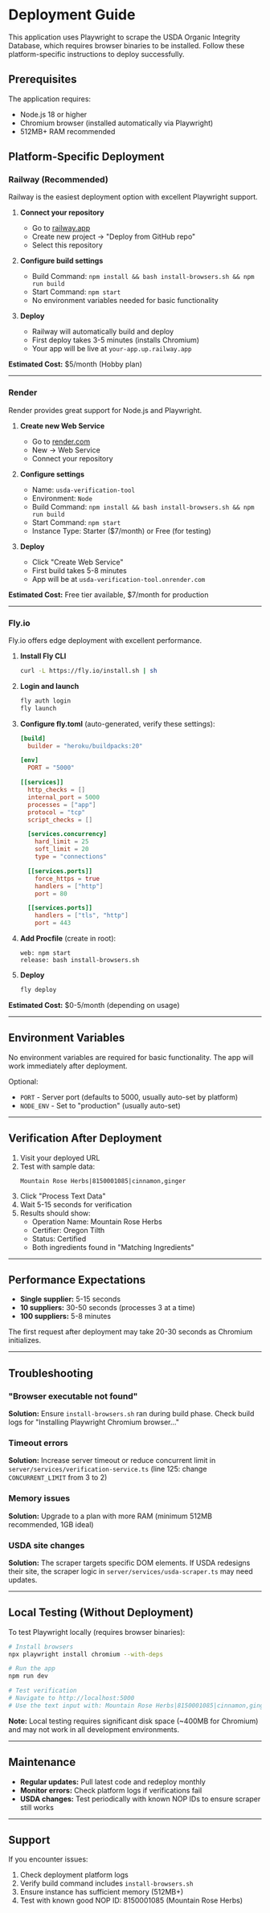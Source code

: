 # Deployment Guide

This application uses Playwright to scrape the USDA Organic Integrity Database, which requires browser binaries to be installed. Follow these platform-specific instructions to deploy successfully.

## Prerequisites

The application requires:
- Node.js 18 or higher
- Chromium browser (installed automatically via Playwright)
- 512MB+ RAM recommended

## Platform-Specific Deployment

### Railway (Recommended)

Railway is the easiest deployment option with excellent Playwright support.

1. **Connect your repository**
   - Go to [railway.app](https://railway.app)
   - Create new project → "Deploy from GitHub repo"
   - Select this repository

2. **Configure build settings**
   - Build Command: `npm install && bash install-browsers.sh && npm run build`
   - Start Command: `npm start`
   - No environment variables needed for basic functionality

3. **Deploy**
   - Railway will automatically build and deploy
   - First deploy takes 3-5 minutes (installs Chromium)
   - Your app will be live at `your-app.up.railway.app`

**Estimated Cost:** $5/month (Hobby plan)

---

### Render

Render provides great support for Node.js and Playwright.

1. **Create new Web Service**
   - Go to [render.com](https://render.com)
   - New → Web Service
   - Connect your repository

2. **Configure settings**
   - Name: `usda-verification-tool`
   - Environment: `Node`
   - Build Command: `npm install && bash install-browsers.sh && npm run build`
   - Start Command: `npm start`
   - Instance Type: Starter ($7/month) or Free (for testing)

3. **Deploy**
   - Click "Create Web Service"
   - First build takes 5-8 minutes
   - App will be at `usda-verification-tool.onrender.com`

**Estimated Cost:** Free tier available, $7/month for production

---

### Fly.io

Fly.io offers edge deployment with excellent performance.

1. **Install Fly CLI**
   ```bash
   curl -L https://fly.io/install.sh | sh
   ```

2. **Login and launch**
   ```bash
   fly auth login
   fly launch
   ```

3. **Configure fly.toml** (auto-generated, verify these settings):
   ```toml
   [build]
     builder = "heroku/buildpacks:20"

   [env]
     PORT = "5000"

   [[services]]
     http_checks = []
     internal_port = 5000
     processes = ["app"]
     protocol = "tcp"
     script_checks = []

     [services.concurrency]
       hard_limit = 25
       soft_limit = 20
       type = "connections"

     [[services.ports]]
       force_https = true
       handlers = ["http"]
       port = 80

     [[services.ports]]
       handlers = ["tls", "http"]
       port = 443
   ```

4. **Add Procfile** (create in root):
   ```
   web: npm start
   release: bash install-browsers.sh
   ```

5. **Deploy**
   ```bash
   fly deploy
   ```

**Estimated Cost:** $0-5/month (depending on usage)

---

## Environment Variables

No environment variables are required for basic functionality. The app will work immediately after deployment.

Optional:
- `PORT` - Server port (defaults to 5000, usually auto-set by platform)
- `NODE_ENV` - Set to "production" (usually auto-set)

---

## Verification After Deployment

1. Visit your deployed URL
2. Test with sample data:
   ```
   Mountain Rose Herbs|8150001085|cinnamon,ginger
   ```
3. Click "Process Text Data"
4. Wait 5-15 seconds for verification
5. Results should show:
   - Operation Name: Mountain Rose Herbs
   - Certifier: Oregon Tilth
   - Status: Certified
   - Both ingredients found in "Matching Ingredients"

---

## Performance Expectations

- **Single supplier:** 5-15 seconds
- **10 suppliers:** 30-50 seconds (processes 3 at a time)
- **100 suppliers:** 5-8 minutes

The first request after deployment may take 20-30 seconds as Chromium initializes.

---

## Troubleshooting

### "Browser executable not found"
**Solution:** Ensure `install-browsers.sh` ran during build phase. Check build logs for "Installing Playwright Chromium browser..."

### Timeout errors
**Solution:** Increase server timeout or reduce concurrent limit in `server/services/verification-service.ts` (line 125: change `CONCURRENT_LIMIT` from 3 to 2)

### Memory issues
**Solution:** Upgrade to a plan with more RAM (minimum 512MB recommended, 1GB ideal)

### USDA site changes
**Solution:** The scraper targets specific DOM elements. If USDA redesigns their site, the scraper logic in `server/services/usda-scraper.ts` may need updates.

---

## Local Testing (Without Deployment)

To test Playwright locally (requires browser binaries):

```bash
# Install browsers
npx playwright install chromium --with-deps

# Run the app
npm run dev

# Test verification
# Navigate to http://localhost:5000
# Use the text input with: Mountain Rose Herbs|8150001085|cinnamon,ginger
```

**Note:** Local testing requires significant disk space (~400MB for Chromium) and may not work in all development environments.

---

## Maintenance

- **Regular updates:** Pull latest code and redeploy monthly
- **Monitor errors:** Check platform logs if verifications fail
- **USDA changes:** Test periodically with known NOP IDs to ensure scraper still works

---

## Support

If you encounter issues:
1. Check deployment platform logs
2. Verify build command includes `install-browsers.sh`
3. Ensure instance has sufficient memory (512MB+)
4. Test with known good NOP ID: 8150001085 (Mountain Rose Herbs)
